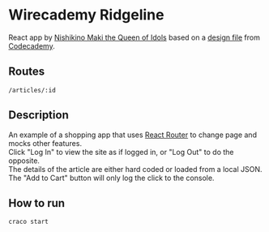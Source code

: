 # Wirecademy Ridgeline

React app by [Nishikino Maki the Queen of Idols](https://github.com/maki-keep) based on a [design file](https://www.figma.com/file/6Uz9VKwA8h9cuESRDdZZyZ/Wirecademy-Ridgeline?node-id=0-1&t=V0K39p0R7n6ylm3M-0) from [Codecademy](https://www.codecademy.com/).  

## Routes

`/articles/:id`

## Description

An example of a shopping app that uses [React Router](https://reactrouter.com/en/main) to change page and mocks other features.  
Click "Log In" to view the site as if logged in, or "Log Out" to do the opposite.  
The details of the article are either hard coded or loaded from a local JSON. The "Add to Cart" button will only log the click to the console.  

## How to run

`craco start`  
